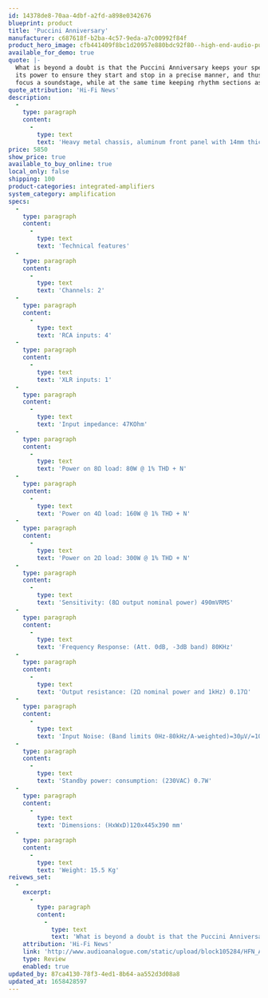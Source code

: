 ```yaml
---
id: 14378de8-70aa-4dbf-a2fd-a898e0342676
blueprint: product
title: 'Puccini Anniversary'
manufacturer: c687618f-b2ba-4c57-9eda-a7c00992f84f
product_hero_image: cfb441409f8bc1d20957e880bdc92f80--high-end-audio-puccini.jpg
available_for_demo: true
quote: |-
  What is beyond a doubt is that the Puccini Anniversary keeps your speakers under strict control. It uses
  its power to ensure they start and stop in a precise manner, and thus enhances their ability to image and
  focus a soundstage, while at the same time keeping rhythm sections as tight as they are rich.
quote_attribution: 'Hi-Fi News'
description:
  -
    type: paragraph
    content:
      -
        type: text
        text: 'Heavy metal chassis, aluminum front panel with 14mm thickness, remote control. Volume control with an encoder that communicates with the four digital high precision Analog Devices potentiometers(two per channel). Volume with four possible curves selectable according to the sensitivity of the speakers. Indications of volume level and selected input, thanks white LEDs with brightness adjustable on two levels, or switched off. Inputs with high-quality gold-plated RCA connectors with Teflon insulation, soldered directly to the input''s board and activated via signal relays. All stages of the amplifier on separate boards. Printed circuit boards have golden copper footprints with double thikness compared to standard PCBs in order to increase the electrical conductivity. Fully dual-mono circuitry. Transformer power 700VA, six pairs of ON-Semiconductor power transistors (three per channel). All internal wiring with pure solid 7N OCC copper conductors, military standard resistors, audiograde polypropylene capacitors, copper binding posts gold plated.'
price: 5850
show_price: true
available_to_buy_online: true
local_only: false
shipping: 100
product-categories: integrated-amplifiers
system_category: amplification
specs:
  -
    type: paragraph
    content:
      -
        type: text
        text: 'Technical features'
  -
    type: paragraph
    content:
      -
        type: text
        text: 'Channels: 2'
  -
    type: paragraph
    content:
      -
        type: text
        text: 'RCA inputs: 4'
  -
    type: paragraph
    content:
      -
        type: text
        text: 'XLR inputs: 1'
  -
    type: paragraph
    content:
      -
        type: text
        text: 'Input impedance: 47KOhm'
  -
    type: paragraph
    content:
      -
        type: text
        text: 'Power on 8Ω load: 80W @ 1% THD + N'
  -
    type: paragraph
    content:
      -
        type: text
        text: 'Power on 4Ω load: 160W @ 1% THD + N'
  -
    type: paragraph
    content:
      -
        type: text
        text: 'Power on 2Ω load: 300W @ 1% THD + N'
  -
    type: paragraph
    content:
      -
        type: text
        text: 'Sensitivity: (8Ω output nominal power) 490mVRMS'
  -
    type: paragraph
    content:
      -
        type: text
        text: 'Frequency Response: (Att. 0dB, -3dB band) 80KHz'
  -
    type: paragraph
    content:
      -
        type: text
        text: 'Output resistance: (2Ω nominal power and 1kHz) 0.17Ω'
  -
    type: paragraph
    content:
      -
        type: text
        text: 'Input Noise: (Band limits 0Hz-80kHz/A-weighted)=30µV/=10µVSNR=110 dB'
  -
    type: paragraph
    content:
      -
        type: text
        text: 'Standby power: consumption: (230VAC) 0.7W'
  -
    type: paragraph
    content:
      -
        type: text
        text: 'Dimensions: (HxWxD)120x445x390 mm'
  -
    type: paragraph
    content:
      -
        type: text
        text: 'Weight: 15.5 Kg'
reivews_set:
  -
    excerpt:
      -
        type: paragraph
        content:
          -
            type: text
            text: 'What is beyond a doubt is that the Puccini Anniversary keeps your speakers under strict control. It uses its power to ensure they start and stop in a precise manner, and thus enhances their ability to image and focus a soundstage, while at the same time keeping rhythm sections as tight as they are rich.'
    attribution: 'Hi-Fi News'
    link: 'http://www.audioanalogue.com/static/upload/block105284/HFN_AudioAnalogue_Puccini_Ann_lowres.pdf'
    type: Review
    enabled: true
updated_by: 87ca4130-78f3-4ed1-8b64-aa552d3d08a8
updated_at: 1658428597
---
```

